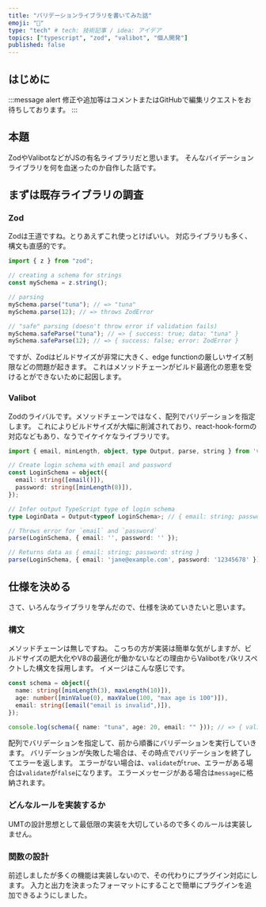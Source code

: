 ```yaml
---
title: "バリデーションライブラリを書いてみた話"
emoji: "📝"
type: "tech" # tech: 技術記事 / idea: アイデア
topics: ["typescript", "zod", "valibot", "個人開発"]
published: false
---
```


## はじめに

:::message alert
修正や追加等はコメントまたはGitHubで編集リクエストをお待ちしております。
:::

## 本題

ZodやValibotなどがJSの有名ライブラリだと思います。
そんなバイデーションライブラリを何を血迷ったのか自作した話です。

## まずは既存ライブラリの調査

### Zod

Zodは王道ですね。とりあえずこれ使っとけばいい。
対応ライブラリも多く、構文も直感的です。

```ts
import { z } from "zod";

// creating a schema for strings
const mySchema = z.string();

// parsing
mySchema.parse("tuna"); // => "tuna"
mySchema.parse(12); // => throws ZodError

// "safe" parsing (doesn't throw error if validation fails)
mySchema.safeParse("tuna"); // => { success: true; data: "tuna" }
mySchema.safeParse(12); // => { success: false; error: ZodError }
```

ですが、Zodはビルドサイズが非常に大きく、edge functionの厳しいサイズ制限などの問題が起きます。
これはメソッドチェーンがビルド最適化の恩恵を受けるとができないために起因します。

### Valibot

Zodのライバルです。メソッドチェーンではなく、配列でバリデーションを指定します。
これによりビルドサイズが大幅に削減されており、react-hook-formの対応などもあり、なうでイケイケなライブラリです。

```ts
import { email, minLength, object, type Output, parse, string } from 'valibot'; // 1.15 kB

// Create login schema with email and password
const LoginSchema = object({
  email: string([email()]),
  password: string([minLength(8)]),
});

// Infer output TypeScript type of login schema
type LoginData = Output<typeof LoginSchema>; // { email: string; password: string }

// Throws error for `email` and `password`
parse(LoginSchema, { email: '', password: '' });

// Returns data as { email: string; password: string }
parse(LoginSchema, { email: 'jane@example.com', password: '12345678' });
```

## 仕様を決める

さて、いろんなライブラリを学んだので、仕様を決めていきたいと思います。

### 構文

メソッドチェーンは無しですね。
こっちの方が実装は簡単な気がしますが、ビルドサイズの肥大化やV8の最適化が働かないなどの理由からValibotをパkリスペクトした構文を採用します。
イメージはこんな感じです。

```ts
const schema = object({
  name: string([minLength(3), maxLength(10)]),
  age: number([minValue(0), maxValue(100, "max age is 100")]),
  email: string([email("email is invalid",)]),
});

console.log(schema({ name: "tuna", age: 20, email: "" })); // => { validate: false, message: "email is invalid", type: { ... } }
```

配列でバリデーションを指定して、前から順番にバリデーションを実行していきます。
バリデーションが失敗した場合は、その時点でバリデーションを終了してエラーを返します。
エラーがない場合は、`validate`が`true`、エラーがある場合は`validate`が`false`になります。
エラーメッセージがある場合は`message`に格納されます。

### どんなルールを実装するか

UMTの設計思想として最低限の実装を大切しているので多くのルールは実装しません。

### 関数の設計

前述しましたが多くの機能は実装しないので、その代わりにプラグイン対応にします。
入力と出力を決まったフォーマットにすることで簡単にプラグインを追加できるようにしました。
